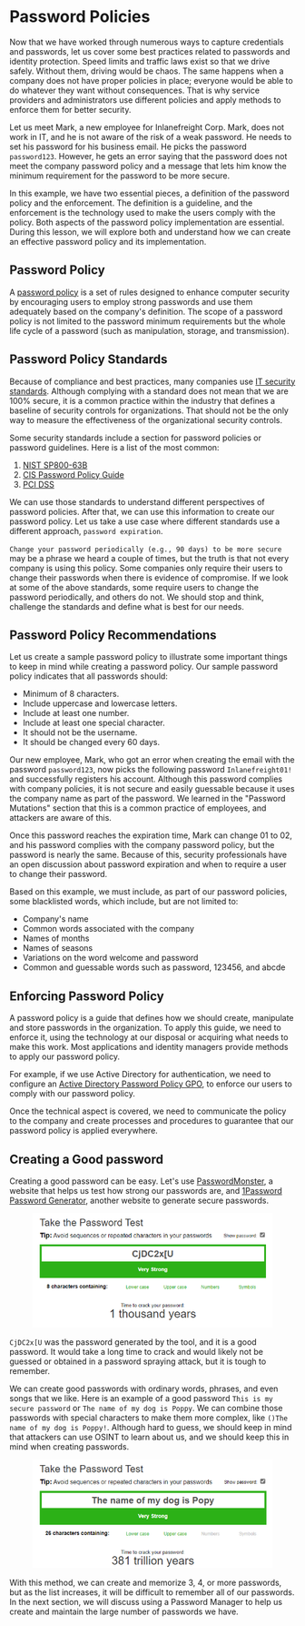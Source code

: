 # Password Policies

Now that we have worked through numerous ways to capture credentials and passwords, let us cover some best practices related to passwords and identity protection. Speed limits and traffic laws exist so that we drive safely. Without them, driving would be chaos. The same happens when a company does not have proper policies in place; everyone would be able to do whatever they want without consequences. That is why service providers and administrators use different policies and apply methods to enforce them for better security.

Let us meet Mark, a new employee for Inlanefreight Corp. Mark, does not work in IT, and he is not aware of the risk of a weak password. He needs to set his password for his business email. He picks the password `password123`. However, he gets an error saying that the password does not meet the company password policy and a message that lets him know the minimum requirement for the password to be more secure.

In this example, we have two essential pieces, a definition of the password policy and the enforcement. The definition is a guideline, and the enforcement is the technology used to make the users comply with the policy. Both aspects of the password policy implementation are essential. During this lesson, we will explore both and understand how we can create an effective password policy and its implementation.

## Password Policy

A [password policy](https://en.wikipedia.org/wiki/Password_policy) is a set of rules designed to enhance computer security by encouraging users to employ strong passwords and use them adequately based on the company's definition. The scope of a password policy is not limited to the password minimum requirements but the whole life cycle of a password (such as manipulation, storage, and transmission).

## Password Policy Standards

Because of compliance and best practices, many companies use [IT security standards](https://en.wikipedia.org/wiki/IT_security_standards). Although complying with a standard does not mean that we are 100% secure, it is a common practice within the industry that defines a baseline of security controls for organizations. That should not be the only way to measure the effectiveness of the organizational security controls.

Some security standards include a section for password policies or password guidelines. Here is a list of the most common:

1. [NIST SP800-63B](https://nvlpubs.nist.gov/nistpubs/SpecialPublications/NIST.SP.800-63b.pdf)
2. [CIS Password Policy Guide](https://www.cisecurity.org/insights/white-papers/cis-password-policy-guide)
3. [PCI DSS](https://www.pcisecuritystandards.org/document_library?category=pcidss\&document=pci_dss)

We can use those standards to understand different perspectives of password policies. After that, we can use this information to create our password policy. Let us take a use case where different standards use a different approach, `password expiration`.

`Change your password periodically (e.g., 90 days) to be more secure` may be a phrase we heard a couple of times, but the truth is that not every company is using this policy. Some companies only require their users to change their passwords when there is evidence of compromise. If we look at some of the above standards, some require users to change the password periodically, and others do not. We should stop and think, challenge the standards and define what is best for our needs.

## Password Policy Recommendations

Let us create a sample password policy to illustrate some important things to keep in mind while creating a password policy. Our sample password policy indicates that all passwords should:

* Minimum of 8 characters.
* Include uppercase and lowercase letters.
* Include at least one number.
* Include at least one special character.
* It should not be the username.
* It should be changed every 60 days.

Our new employee, Mark, who got an error when creating the email with the password `password123`, now picks the following password `Inlanefreight01!` and successfully registers his account. Although this password complies with company policies, it is not secure and easily guessable because it uses the company name as part of the password. We learned in the "Password Mutations" section that this is a common practice of employees, and attackers are aware of this.

Once this password reaches the expiration time, Mark can change 01 to 02, and his password complies with the company password policy, but the password is nearly the same. Because of this, security professionals have an open discussion about password expiration and when to require a user to change their password.

Based on this example, we must include, as part of our password policies, some blacklisted words, which include, but are not limited to:

* Company's name
* Common words associated with the company
* Names of months
* Names of seasons
* Variations on the word welcome and password
* Common and guessable words such as password, 123456, and abcde

## Enforcing Password Policy

A password policy is a guide that defines how we should create, manipulate and store passwords in the organization. To apply this guide, we need to enforce it, using the technology at our disposal or acquiring what needs to make this work. Most applications and identity managers provide methods to apply our password policy.

For example, if we use Active Directory for authentication, we need to configure an [Active Directory Password Policy GPO](https://activedirectorypro.com/how-to-configure-a-domain-password-policy/), to enforce our users to comply with our password policy.

Once the technical aspect is covered, we need to communicate the policy to the company and create processes and procedures to guarantee that our password policy is applied everywhere.

## Creating a Good password

Creating a good password can be easy. Let's use [PasswordMonster](https://www.passwordmonster.com/), a website that helps us test how strong our passwords are, and [1Password Password Generator](https://1password.com/password-generator/), another website to generate secure passwords.

<figure><img src="../../../../.gitbook/assets/image (4) (1).png" alt=""><figcaption></figcaption></figure>

`CjDC2x[U` was the password generated by the tool, and it is a good password. It would take a long time to crack and would likely not be guessed or obtained in a password spraying attack, but it is tough to remember.

We can create good passwords with ordinary words, phrases, and even songs that we like. Here is an example of a good password `This is my secure password` or `The name of my dog is Poppy`. We can combine those passwords with special characters to make them more complex, like `()The name of my dog is Poppy!`. Although hard to guess, we should keep in mind that attackers can use OSINT to learn about us, and we should keep this in mind when creating passwords.

<figure><img src="../../../../.gitbook/assets/image (1) (1) (1) (1) (1) (1) (1) (1) (1) (1) (1) (1).png" alt=""><figcaption></figcaption></figure>

With this method, we can create and memorize 3, 4, or more passwords, but as the list increases, it will be difficult to remember all of our passwords. In the next section, we will discuss using a Password Manager to help us create and maintain the large number of passwords we have.
